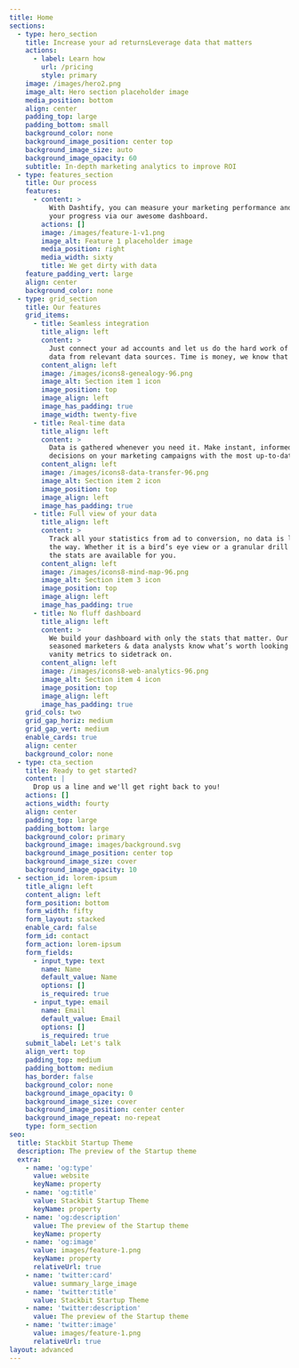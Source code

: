 ```yaml
---
title: Home
sections:
  - type: hero_section
    title: Increase your ad returnsLeverage data that matters
    actions:
      - label: Learn how
        url: /pricing
        style: primary
    image: /images/hero2.png
    image_alt: Hero section placeholder image
    media_position: bottom
    align: center
    padding_top: large
    padding_bottom: small
    background_color: none
    background_image_position: center top
    background_image_size: auto
    background_image_opacity: 60
    subtitle: In-depth marketing analytics to improve ROI
  - type: features_section
    title: Our process
    features:
      - content: >
          With Dashtify, you can measure your marketing performance and track
          your progress via our awesome dashboard.
        actions: []
        image: /images/feature-1-v1.png
        image_alt: Feature 1 placeholder image
        media_position: right
        media_width: sixty
        title: We get dirty with data
    feature_padding_vert: large
    align: center
    background_color: none
  - type: grid_section
    title: Our features
    grid_items:
      - title: Seamless integration
        title_align: left
        content: >
          Just connect your ad accounts and let us do the hard work of fetching
          data from relevant data sources. Time is money, we know that too.
        content_align: left
        image: /images/icons8-genealogy-96.png
        image_alt: Section item 1 icon
        image_position: top
        image_align: left
        image_has_padding: true
        image_width: twenty-five
      - title: Real-time data
        title_align: left
        content: >
          Data is gathered whenever you need it. Make instant, informed
          decisions on your marketing campaigns with the most up-to-date data.
        content_align: left
        image: /images/icons8-data-transfer-96.png
        image_alt: Section item 2 icon
        image_position: top
        image_align: left
        image_has_padding: true
      - title: Full view of your data
        title_align: left
        content: >
          Track all your statistics from ad to conversion, no data is lost along
          the way. Whether it is a bird’s eye view or a granular drill down, all
          the stats are available for you.
        content_align: left
        image: /images/icons8-mind-map-96.png
        image_alt: Section item 3 icon
        image_position: top
        image_align: left
        image_has_padding: true
      - title: No fluff dashboard
        title_align: left
        content: >
          We build your dashboard with only the stats that matter. Our team of
          seasoned marketers & data analysts know what’s worth looking at, no
          vanity metrics to sidetrack on.
        content_align: left
        image: /images/icons8-web-analytics-96.png
        image_alt: Section item 4 icon
        image_position: top
        image_align: left
        image_has_padding: true
    grid_cols: two
    grid_gap_horiz: medium
    grid_gap_vert: medium
    enable_cards: true
    align: center
    background_color: none
  - type: cta_section
    title: Ready to get started?
    content: |
      Drop us a line and we'll get right back to you!
    actions: []
    actions_width: fourty
    align: center
    padding_top: large
    padding_bottom: large
    background_color: primary
    background_image: images/background.svg
    background_image_position: center top
    background_image_size: cover
    background_image_opacity: 10
  - section_id: lorem-ipsum
    title_align: left
    content_align: left
    form_position: bottom
    form_width: fifty
    form_layout: stacked
    enable_card: false
    form_id: contact
    form_action: lorem-ipsum
    form_fields:
      - input_type: text
        name: Name
        default_value: Name
        options: []
        is_required: true
      - input_type: email
        name: Email
        default_value: Email
        options: []
        is_required: true
    submit_label: Let's talk
    align_vert: top
    padding_top: medium
    padding_bottom: medium
    has_border: false
    background_color: none
    background_image_opacity: 0
    background_image_size: cover
    background_image_position: center center
    background_image_repeat: no-repeat
    type: form_section
seo:
  title: Stackbit Startup Theme
  description: The preview of the Startup theme
  extra:
    - name: 'og:type'
      value: website
      keyName: property
    - name: 'og:title'
      value: Stackbit Startup Theme
      keyName: property
    - name: 'og:description'
      value: The preview of the Startup theme
      keyName: property
    - name: 'og:image'
      value: images/feature-1.png
      keyName: property
      relativeUrl: true
    - name: 'twitter:card'
      value: summary_large_image
    - name: 'twitter:title'
      value: Stackbit Startup Theme
    - name: 'twitter:description'
      value: The preview of the Startup theme
    - name: 'twitter:image'
      value: images/feature-1.png
      relativeUrl: true
layout: advanced
---
```

